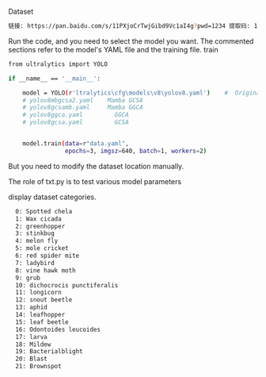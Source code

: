 Dataset
```bash
链接: https://pan.baidu.com/s/11PXjoCrTwjGibd9Vc1aI4g?pwd=1234 提取码: 1234
```
Run the code, and you need to select the model you want. The commented sections refer to the model's YAML file and the training file.
train
```bash
from ultralytics import YOLO

if __name__ == '__main__':

    model = YOLO(r'ltralytics\cfg\models\v8\yolov8.yaml')    # 	Original
    # yolov8mbgcsa2.yaml   	Mamba GCSA
    # yolov8gcsamb.yaml    	Mamba GGCA
    # yolov8ggca.yaml    	  GGCA
    # yolov8gcsa.yaml   	  GCSA


    model.train(data=r"data.yaml",  
                epochs=3, imgsz=640, batch=1, workers=2)
```

But you need to modify the dataset location manually.

The role of txt.py is to test various model parameters

display dataset categories.

```bash
  0: Spotted chela
  1: Wax cicada
  2: greenhopper
  3: stinkbug
  4: melon fly
  5: mole cricket
  6: red spider mite
  7: ladybird
  8: vine hawk moth
  9: grub
  10: dichocrocis punctiferalis
  11: longicorn
  12: snout beetle
  13: aphid
  14: leafhopper
  15: leaf beetle
  16: Odontoides leucoides
  17: larva
  18: Mildew
  19: Bacterialblight
  20: Blast
  21: Brownspot
```

